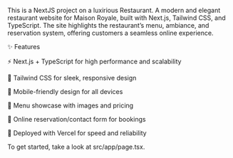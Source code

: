 

This is a NextJS project on a luxirious Restaurant.
A modern and elegant restaurant website for Maison Royale, built with Next.js, Tailwind CSS, and TypeScript.
The site highlights the restaurant’s menu, ambiance, and reservation system, offering customers a seamless online experience.

✨ Features

⚡ Next.js + TypeScript for high performance and scalability

🎨 Tailwind CSS for sleek, responsive design

📱 Mobile-friendly design for all devices

🍴 Menu showcase with images and pricing

📩 Online reservation/contact form for bookings

🚀 Deployed with Vercel for speed and reliability

To get started, take a look at src/app/page.tsx.
